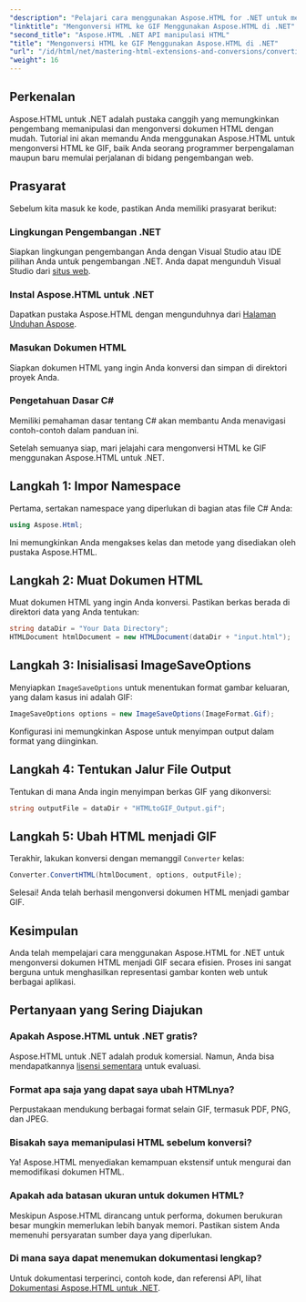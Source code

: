 ```yaml
---
"description": "Pelajari cara menggunakan Aspose.HTML for .NET untuk mengonversi dokumen HTML menjadi gambar GIF dengan mudah. Panduan lengkap ini akan memandu Anda langkah demi langkah."
"linktitle": "Mengonversi HTML ke GIF Menggunakan Aspose.HTML di .NET"
"second_title": "Aspose.HTML .NET API manipulasi HTML"
"title": "Mengonversi HTML ke GIF Menggunakan Aspose.HTML di .NET"
"url": "/id/html/net/mastering-html-extensions-and-conversions/converting-html-to-gif/"
"weight": 16
---
```


## Perkenalan

Aspose.HTML untuk .NET adalah pustaka canggih yang memungkinkan pengembang memanipulasi dan mengonversi dokumen HTML dengan mudah. Tutorial ini akan memandu Anda menggunakan Aspose.HTML untuk mengonversi HTML ke GIF, baik Anda seorang programmer berpengalaman maupun baru memulai perjalanan di bidang pengembangan web.

## Prasyarat

Sebelum kita masuk ke kode, pastikan Anda memiliki prasyarat berikut:

### Lingkungan Pengembangan .NET 

Siapkan lingkungan pengembangan Anda dengan Visual Studio atau IDE pilihan Anda untuk pengembangan .NET. Anda dapat mengunduh Visual Studio dari [situs web](https://visualstudio.microsoft.com/downloads/).

### Instal Aspose.HTML untuk .NET

Dapatkan pustaka Aspose.HTML dengan mengunduhnya dari [Halaman Unduhan Aspose](https://releases.aspose.com/html/net/).

### Masukan Dokumen HTML

Siapkan dokumen HTML yang ingin Anda konversi dan simpan di direktori proyek Anda.

### Pengetahuan Dasar C#

Memiliki pemahaman dasar tentang C# akan membantu Anda menavigasi contoh-contoh dalam panduan ini.

Setelah semuanya siap, mari jelajahi cara mengonversi HTML ke GIF menggunakan Aspose.HTML untuk .NET.

## Langkah 1: Impor Namespace

Pertama, sertakan namespace yang diperlukan di bagian atas file C# Anda:

```csharp
using Aspose.Html;
```

Ini memungkinkan Anda mengakses kelas dan metode yang disediakan oleh pustaka Aspose.HTML.

## Langkah 2: Muat Dokumen HTML

Muat dokumen HTML yang ingin Anda konversi. Pastikan berkas berada di direktori data yang Anda tentukan:

```csharp
string dataDir = "Your Data Directory";
HTMLDocument htmlDocument = new HTMLDocument(dataDir + "input.html");
```

## Langkah 3: Inisialisasi ImageSaveOptions

Menyiapkan `ImageSaveOptions` untuk menentukan format gambar keluaran, yang dalam kasus ini adalah GIF:

```csharp
ImageSaveOptions options = new ImageSaveOptions(ImageFormat.Gif);
```

Konfigurasi ini memungkinkan Aspose untuk menyimpan output dalam format yang diinginkan.

## Langkah 4: Tentukan Jalur File Output

Tentukan di mana Anda ingin menyimpan berkas GIF yang dikonversi:

```csharp
string outputFile = dataDir + "HTMLtoGIF_Output.gif";
```

## Langkah 5: Ubah HTML menjadi GIF

Terakhir, lakukan konversi dengan memanggil `Converter` kelas:

```csharp
Converter.ConvertHTML(htmlDocument, options, outputFile);
```

Selesai! Anda telah berhasil mengonversi dokumen HTML menjadi gambar GIF.

## Kesimpulan

Anda telah mempelajari cara menggunakan Aspose.HTML for .NET untuk mengonversi dokumen HTML menjadi GIF secara efisien. Proses ini sangat berguna untuk menghasilkan representasi gambar konten web untuk berbagai aplikasi.

## Pertanyaan yang Sering Diajukan

### Apakah Aspose.HTML untuk .NET gratis?  
Aspose.HTML untuk .NET adalah produk komersial. Namun, Anda bisa mendapatkannya [lisensi sementara](https://purchase.conholdate.com/temporary-license/) untuk evaluasi.

### Format apa saja yang dapat saya ubah HTMLnya?  
Perpustakaan mendukung berbagai format selain GIF, termasuk PDF, PNG, dan JPEG.

### Bisakah saya memanipulasi HTML sebelum konversi?  
Ya! Aspose.HTML menyediakan kemampuan ekstensif untuk mengurai dan memodifikasi dokumen HTML.

### Apakah ada batasan ukuran untuk dokumen HTML?  
Meskipun Aspose.HTML dirancang untuk performa, dokumen berukuran besar mungkin memerlukan lebih banyak memori. Pastikan sistem Anda memenuhi persyaratan sumber daya yang diperlukan.

### Di mana saya dapat menemukan dokumentasi lengkap?  
Untuk dokumentasi terperinci, contoh kode, dan referensi API, lihat [Dokumentasi Aspose.HTML untuk .NET](https://reference.aspose.com/html/net/).